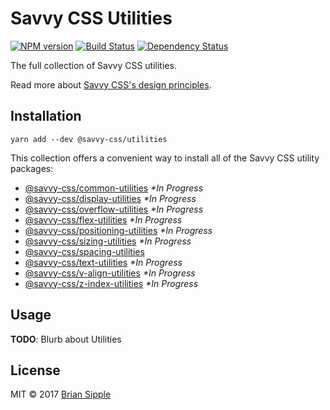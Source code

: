 # Savvy CSS Utilities

[![NPM version][npm-image]][npm-url] 
[![Build Status][circle-image]][circle-url] 
[![Dependency Status][daviddm-image]][daviddm-url]


The full collection of Savvy CSS utilities.

Read more about [Savvy CSS's design principles](https://github.com/savvy-css/savvy/doc).

## Installation

```shell
yarn add --dev @savvy-css/utilities
``` 

This collection offers a convenient way to install all of the Savvy CSS utility packages:

- [@savvy-css/common-utilities](https://github.com/savvy-css/common-utilities/) _\*In Progress_
- [@savvy-css/display-utilities](https://github.com/savvy-css/display-utilities/) _\*In Progress_
- [@savvy-css/overflow-utilities](https://github.com/savvy-css/overflow-utilities/) _\*In Progress_
- [@savvy-css/flex-utilities](https://github.com/savvy-css/flex-utilities/) _\*In Progress_
- [@savvy-css/positioning-utilities](https://github.com/savvy-css/positioning-utilities/) _\*In Progress_
- [@savvy-css/sizing-utilities](https://github.com/savvy-css/sizing-utilities/) _\*In Progress_
- [@savvy-css/spacing-utilities](https://github.com/savvy-css/spacing-utilities/)
- [@savvy-css/text-utilities](https://github.com/savvy-css/text-utilities/) _\*In Progress_
- [@savvy-css/v-align-utilities](https://github.com/savvy-css/v-align-utilities/) _\*In Progress_
- [@savvy-css/z-index-utilities](https://github.com/savvy-css/z-index-utilities/) _\*In Progress_

## Usage

**TODO**: Blurb about Utilities


## License

MIT © 2017 [Brian Sipple](https://github.com/BrianSipple)


[npm-image]: https://img.shields.io/npm/v/@savvy-css/utilities.svg
[npm-url]: https://www.npmjs.com/package/@savvy-css/utilities
[circle-image]: https://circleci.com/gh/savvy-css/utilities/tree/master.svg?style=svg&circle-token={{CIRCLE_TOKEN}}
[circle-url]: https://circleci.com/gh/savvy-css/utilities/tree/master
[daviddm-image]: https://david-dm.org/savvy-css/utilities.svg?theme=shields.io
[daviddm-url]: https://david-dm.org/savvy-css/utilities